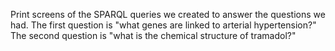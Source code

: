 Print screens of the SPARQL queries we created to answer the questions we had. 
The first question is "what genes are linked to arterial hypertension?"
The second question is "what is the chemical structure of tramadol?"
